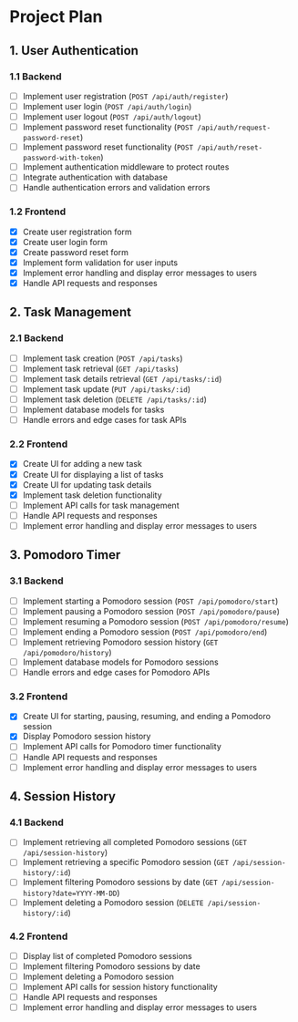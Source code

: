 # Project Plan

## 1. User Authentication

### 1.1 Backend

- [ ] Implement user registration (`POST /api/auth/register`)
- [ ] Implement user login (`POST /api/auth/login`)
- [ ] Implement user logout (`POST /api/auth/logout`)
- [ ] Implement password reset functionality (`POST /api/auth/request-password-reset`)
- [ ] Implement password reset functionality (`POST /api/auth/reset-password-with-token`)
- [ ] Implement authentication middleware to protect routes
- [ ] Integrate authentication with database
- [ ] Handle authentication errors and validation errors

### 1.2 Frontend

- [x] Create user registration form
- [x] Create user login form
- [x] Create password reset form
- [x] Implement form validation for user inputs
- [x] Implement error handling and display error messages to users
- [x] Handle API requests and responses

## 2. Task Management

### 2.1 Backend

- [ ] Implement task creation (`POST /api/tasks`)
- [ ] Implement task retrieval (`GET /api/tasks`)
- [ ] Implement task details retrieval (`GET /api/tasks/:id`)
- [ ] Implement task update (`PUT /api/tasks/:id`)
- [ ] Implement task deletion (`DELETE /api/tasks/:id`)
- [ ] Implement database models for tasks
- [ ] Handle errors and edge cases for task APIs

### 2.2 Frontend

- [x] Create UI for adding a new task
- [x] Create UI for displaying a list of tasks
- [x] Create UI for updating task details
- [x] Implement task deletion functionality
- [ ] Implement API calls for task management
- [ ] Handle API requests and responses
- [ ] Implement error handling and display error messages to users

## 3. Pomodoro Timer

### 3.1 Backend

- [ ] Implement starting a Pomodoro session (`POST /api/pomodoro/start`)
- [ ] Implement pausing a Pomodoro session (`POST /api/pomodoro/pause`)
- [ ] Implement resuming a Pomodoro session (`POST /api/pomodoro/resume`)
- [ ] Implement ending a Pomodoro session (`POST /api/pomodoro/end`)
- [ ] Implement retrieving Pomodoro session history (`GET /api/pomodoro/history`)
- [ ] Implement database models for Pomodoro sessions
- [ ] Handle errors and edge cases for Pomodoro APIs

### 3.2 Frontend

- [x] Create UI for starting, pausing, resuming, and ending a Pomodoro session
- [x] Display Pomodoro session history
- [ ] Implement API calls for Pomodoro timer functionality
- [ ] Handle API requests and responses
- [ ] Implement error handling and display error messages to users

## 4. Session History

### 4.1 Backend

- [ ] Implement retrieving all completed Pomodoro sessions (`GET /api/session-history`)
- [ ] Implement retrieving a specific Pomodoro session (`GET /api/session-history/:id`)
- [ ] Implement filtering Pomodoro sessions by date (`GET /api/session-history?date=YYYY-MM-DD`)
- [ ] Implement deleting a Pomodoro session (`DELETE /api/session-history/:id`)

### 4.2 Frontend

- [ ] Display list of completed Pomodoro sessions
- [ ] Implement filtering Pomodoro sessions by date
- [ ] Implement deleting a Pomodoro session
- [ ] Implement API calls for session history functionality
- [ ] Handle API requests and responses
- [ ] Implement error handling and display error messages to users

